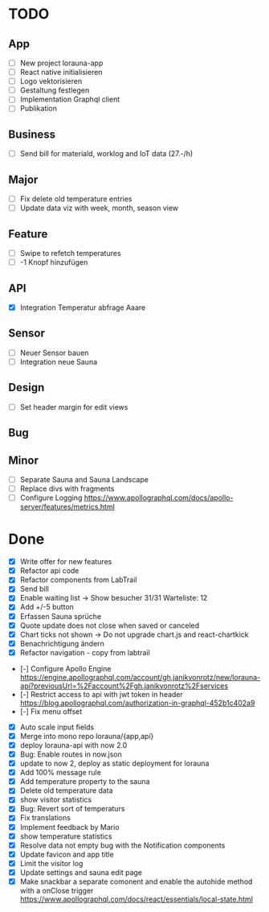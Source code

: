 # TODO

## App

- [ ] New project lorauna-app
- [ ] React native initialisieren
- [ ] Logo vektorisieren
- [ ] Gestaltung festlegen
- [ ] Implementation Graphql client
- [ ] Publikation

## Business

- [ ] Send bill for materiald, worklog and IoT data (27.-/h)

## Major

- [ ] Fix delete old temperature entries
- [ ] Update data viz with week, month, season view

## Feature

- [ ] Swipe to refetch temperatures
- [ ] -1 Knopf hinzufügen

## API

- [x] Integration Temperatur abfrage Aaare

## Sensor

- [ ] Neuer Sensor bauen
- [ ] Integration neue Sauna

## Design

- [ ] Set header margin for edit views

## Bug

## Minor

- [ ] Separate Sauna and Sauna Landscape
- [ ] Replace divs with fragments
- [ ] Configure Logging
    https://www.apollographql.com/docs/apollo-server/features/metrics.html

# Done

- [x] Write offer for new features
- [x] Refactor api code
- [x] Refactor components from LabTrail
- [x] Send bill
- [x] Enable waiting list -> Show besucher 31/31 Warteliste: 12
- [x] Add +/-5 button
- [x] Erfassen Sauna sprüche
- [x] Quote update does not close when saved or canceled
- [x] Chart ticks not shown -> Do not upgrade chart.js and react-chartkick
- [x] Benachrichtigung ändern
- [x] Refactor navigation - copy from labtrail
- [-] Configure Apollo Engine
    https://engine.apollographql.com/account/gh.janikvonrotz/new/lorauna-api?previousUrl=%2Faccount%2Fgh.janikvonrotz%2Fservices
- [-] Restrict access to api with jwt token in header
    https://blog.apollographql.com/authorization-in-graphql-452b1c402a9
- [-] Fix menu offset
- [x] Auto scale input fields
- [x] Merge into mono repo lorauna/{app,api}
- [x] deploy lorauna-api with now 2.0
- [x] Bug: Enable routes in now.json
- [x] update to now 2, deploy as static deployment for lorauna
- [x] Add 100% message rule
- [x] Add temperature property to the sauna
- [x] Delete old temperature data
- [x] show visitor statistics
- [x] Bug: Revert sort of temperaturs
- [x] Fix translations
- [x] Implement feedback by Mario
- [x] show temperature statistics
- [x] Resolve data not empty bug with the Notification components
- [x] Update favicon and app title
- [x] Limit the visitor log
- [x] Update settings and sauna edit page
- [x] Make snackbar a separate comonent and enable the autohide method with a onClose trigger
    https://www.apollographql.com/docs/react/essentials/local-state.html